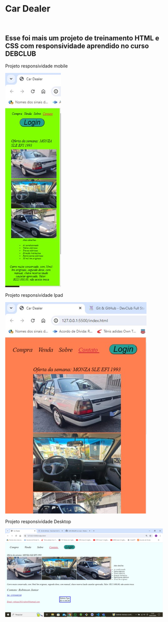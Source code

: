 <h1>Car Dealer</h1>

<br>

<h2>Esse foi mais um projeto de treinamento HTML e CSS com responsividade aprendido no curso DEBCLUB</h2>

<p>Projeto responsividade mobile</p>

<img src="https://raw.githubusercontent.com/Robbie451979/CAR-DEALER/4552d9c194a65d5589f797eacda190d12991f2a4/Assets/car%20dealer%20cellphone.jpg">

<p>Projeto responsividade Ipad</p>

<img src="https://raw.githubusercontent.com/Robbie451979/CAR-DEALER/4552d9c194a65d5589f797eacda190d12991f2a4/Assets/car%20dealer%20tablet.jpg">

<p>Projeto responsividade Desktop</p>

<img src="https://raw.githubusercontent.com/Robbie451979/CAR-DEALER/4552d9c194a65d5589f797eacda190d12991f2a4/Assets/car%20dealer%20desktop.jpg">



